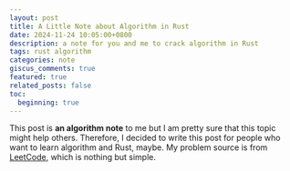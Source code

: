 ```yaml
---
layout: post
title: A Little Note about Algorithm in Rust
date: 2024-11-24 10:05:00+0800
description: a note for you and me to crack algorithm in Rust
tags: rust algorithm
categories: note
giscus_comments: true
featured: true
related_posts: false
toc:
  beginning: true
---
```


This post is **an algorithm note** to me but I am pretty sure that this topic might help others. Therefore, I decided to write this post for people who want to learn algorithm and Rust, maybe. My problem source is from <a href="https://leetcode.com/">LeetCode</a>, which is nothing but simple.  
